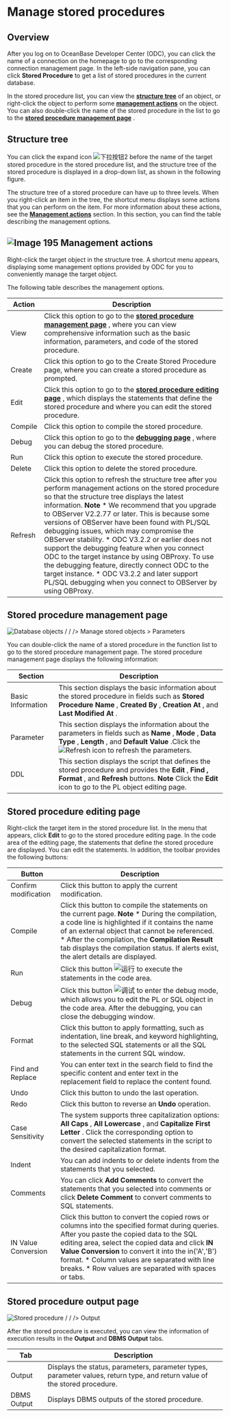 Manage stored procedures 
=============================================



Overview 
-----------------------------

After you log on to OceanBase Developer Center (ODC), you can click the name of a connection on the homepage to go to the corresponding connection management page. In the left-side navigation pane, you can click **Stored Procedure** to get a list of stored procedures in the current database. 

In the stored procedure list, you can view the **[structure tree](#3zxUK)** of an object, or right-click the object to perform some **[management actions](#3jLNj)** on the object. You can also double-click the name of the stored procedure in the list to go to the **[stored procedure management page](#l6zvB)** .

Structure tree 
-----------------------------------

You can click the expand icon ![下拉按钮2](https://help-static-aliyun-doc.aliyuncs.com/assets/img/en-US/1541960461/p377780.jpg) before the name of the target stored procedure in the stored procedure list, and the structure tree of the stored procedure is displayed in a drop-down list, as shown in the following figure. 

The structure tree of a stored procedure can have up to three levels. When you right-click an item in the tree, the shortcut menu displays some actions that you can perform on the item. For more information about these actions, see the **[Management actions](#3jLNj)** section. In this section, you can find the table describing the management options.

![Image 195](https://help-static-aliyun-doc.aliyuncs.com/assets/img/en-US/5380659361/p241379.png)
Management actions 
---------------------------------------

Right-click the target object in the structure tree. A shortcut menu appears, displaying some management options provided by ODC for you to conveniently manage the target object. 

The following table describes the management options.


| Action  |                                                                                                                                                                                                                                                                                                                                                                                                                       Description                                                                                                                                                                                                                                                                                                                                                                                                                        |
|---------|----------------------------------------------------------------------------------------------------------------------------------------------------------------------------------------------------------------------------------------------------------------------------------------------------------------------------------------------------------------------------------------------------------------------------------------------------------------------------------------------------------------------------------------------------------------------------------------------------------------------------------------------------------------------------------------------------------------------------------------------------------------------------------------------------------------------------------------------------------|
| View    | Click this option to go to the **[stored procedure management page](#l6zvB)** , where you can view comprehensive information such as the basic information, parameters, and code of the stored procedure.                                                                                                                                                                                                                                                                                                                                                                                                                                                                                                                                                                                                                                |
| Create  | Click this option to go to the Create Stored Procedure page, where you can create a stored procedure as prompted.                                                                                                                                                                                                                                                                                                                                                                                                                                                                                                                                                                                                                                                                                                                                        |
| Edit    | Click this option to go to the **[stored procedure editing page](#j0Xqt)** , which displays the statements that define the stored procedure and where you can edit the stored procedure.                                                                                                                                                                                                                                                                                                                                                                                                                                                                                                                                                                                                                                                 |
| Compile | Click this option to compile the stored procedure.                                                                                                                                                                                                                                                                                                                                                                                                                                                                                                                                                                                                                                                                                                                                                                                                       |
| Debug   | Click this option to go to the **[debugging page](../../../6.client-odc-user-guide/4.client-odc-use-workspace/3.client-odc-anonymous-block-window.md)** , where you can debug the stored procedure.                                                                                                                                                                                                                                                                                                                                                                                                                                                                                                                                                                                                                                                                                                                     |
| Run     | Click this option to execute the stored procedure.                                                                                                                                                                                                                                                                                                                                                                                                                                                                                                                                                                                                                                                                                                                                                                                                       |
| Delete  | Click this option to delete the stored procedure.                                                                                                                                                                                                                                                                                                                                                                                                                                                                                                                                                                                                                                                                                                                                                                                                        |
| Refresh | Click this option to refresh the structure tree after you perform management actions on the stored procedure so that the structure tree displays the latest information.  **Note**  * We recommend that you upgrade to OBServer V2.2.77 or later. This is because some versions of OBServer have been found with PL/SQL debugging issues, which may compromise the OBServer stability.   * ODC V3.2.2 or earlier does not support the debugging feature when you connect ODC to the target instance by using OBProxy. To use the debugging feature, directly connect ODC to the target instance.   * ODC V3.2.2 and later support PL/SQL debugging when you connect to OBServer by using OBProxy.    |



Stored procedure management page 
-----------------------------------------------------

![Database objects / / /> Manage stored objects > Parameters](https://help-static-aliyun-doc.aliyuncs.com/assets/img/en-US/5380659361/p326069.png)

You can double-click the name of a stored procedure in the function list to go to the stored procedure management page. The stored procedure management page displays the following information:


|      Section      |                                                                                                                                           Description                                                                                                                                            |
|-------------------|--------------------------------------------------------------------------------------------------------------------------------------------------------------------------------------------------------------------------------------------------------------------------------------------------|
| Basic Information | This section displays the basic information about the stored procedure in fields such as **Stored Procedure Name** , **Created By** , **Creation At** , and **Last Modified At** .                                                                                                               |
| Parameter         | This section displays the information about the parameters in fields such as **Name** , **Mode** , **Data Type** , **Length** , and **Default Value** .Click the ![Refresh](https://help-static-aliyun-doc.aliyuncs.com/assets/img/en-US/2672849361/p326053.jpg) icon to refresh the parameters. |
| DDL               | This section displays the script that defines the stored procedure and provides the **Edit** , **Find** **,** **Format** , and **Refresh** buttons.  **Note**  Click the **Edit** icon to go to the PL object editing page.                                      |



Stored procedure editing page 
--------------------------------------------------

Right-click the target item in the stored procedure list. In the menu that appears, click **Edit** to go to the stored procedure editing page. In the code area of the editing page, the statements that define the stored procedure are displayed. You can edit the statements. In addition, the toolbar provides the following buttons:


|        Button        |                                                                                                                                                                                                                                 Description                                                                                                                                                                                                                                  |
|----------------------|------------------------------------------------------------------------------------------------------------------------------------------------------------------------------------------------------------------------------------------------------------------------------------------------------------------------------------------------------------------------------------------------------------------------------------------------------------------------------|
| Confirm modification | Click this button to apply the current modification.                                                                                                                                                                                                                                                                                                                                                                                                                         |
| Compile              | Click this button to compile the statements on the current page.  **Note**  * During the compilation, a code line is highlighted if it contains the name of an external object that cannot be referenced.   * After the compilation, the **Compilation Result** tab displays the compilation status. If alerts exist, the alert details are displayed.    |
| Run                  | Click this button ![运行](https://help-static-aliyun-doc.aliyuncs.com/assets/img/en-US/1541960461/p377781.jpg) to execute the statements in the code area.                                                                                                                                                                                                                                                                                                                     |
| Debug                | Click this button ![调试](https://help-static-aliyun-doc.aliyuncs.com/assets/img/en-US/1541960461/p377782.jpg) to enter the debug mode, which allows you to edit the PL or SQL object in the code area.  After the debugging, you can close the debugging window.                                                                                                                                                                                              |
| Format               | Click this button to apply formatting, such as indentation, line break, and keyword highlighting, to the selected SQL statements or all the SQL statements in the current SQL window.                                                                                                                                                                                                                                                                                        |
| Find and Replace     | You can enter text in the search field to find the specific content and enter text in the replacement field to replace the content found.                                                                                                                                                                                                                                                                                                                                    |
| Undo                 | Click this button to undo the last operation.                                                                                                                                                                                                                                                                                                                                                                                                                                |
| Redo                 | Click this button to reverse an **Undo** operation.                                                                                                                                                                                                                                                                                                                                                                                                                          |
| Case Sensitivity     | The system supports three capitalization options: **All Caps** , **All Lowercase** , and **Capitalize First Letter** . Click the corresponding option to convert the selected statements in the script to the desired capitalization format.                                                                                                                                                                                                                                 |
| Indent               | You can add indents to or delete indents from the statements that you selected.                                                                                                                                                                                                                                                                                                                                                                                              |
| Comments             | You can click **Add Comments** to convert the statements that you selected into comments or click **Delete Comment** to convert comments to SQL statements.                                                                                                                                                                                                                                                                                                                  |
| IN Value Conversion  | Click this button to convert the copied rows or columns into the specified format during queries.  After you paste the copied data to the SQL editing area, select the copied data and click **IN Value Conversion** to convert it into the in('A','B') format. * Column values are separated with line breaks.   * Row values are separated with spaces or tabs.         |



Stored procedure output page 
-------------------------------------------------

![Stored procedure / / /> Output](https://help-static-aliyun-doc.aliyuncs.com/assets/img/en-US/1541960461/p350898.png)

After the stored procedure is executed, you can view the information of execution results in the **Output** and **DBMS Output** tabs. 


|     Tab     |                                                        Description                                                         |
|-------------|----------------------------------------------------------------------------------------------------------------------------|
| Output      | Displays the status, parameters, parameter types, parameter values, return type, and return value of the stored procedure. |
| DBMS Output | Displays DBMS outputs of the stored procedure.                                                                             |


